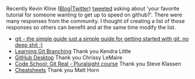 Recently Kevin Kline ([Blog](https://kevinekline.com/)|[Twitter](https://twitter.com/kekline)) [tweeted](https://twitter.com/kekline/status/1370094638057586696) asking about 'your favorite tutorial for someone wanting to get up to speed on github?'.
There were many responses from the community. I thought of creating a list of those responses so others can benefit and at the same time modify the list.

* [git - the simple guide just a simple guide for getting started with git. no deep shit ;)](http://rogerdudler.github.io/git-guide/)
* [Learning Git Branching](https://learngitbranching.js.org/) Thank you Kendra Little
* [GitHub Desktop](https://desktop.github.com/) Thank you Chrissy LeMaire
* [Code School: Git Real - Pluralsight course](https://www.pluralsight.com/courses/code-school-git-real) Thank you Steve Klassen
* [Cheatsheets](https://tweetdeck.twitter.com/) Thank you Matt Horn
